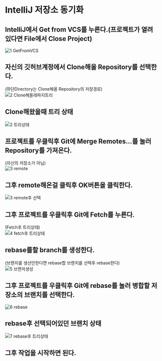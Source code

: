 # IntelliJ 저장소 동기화
## IntelliJ에서 Get from VCS를 누른다.(프로젝트가 열려있다면 File에서 Close Project)
![1 GetFromVCS](https://user-images.githubusercontent.com/76415175/112301575-6d0a8880-8cdd-11eb-9a1c-323c07793b00.PNG)
  
## 자신의 깃허브계정에서 Clone해올 Repository를 선택한다.
(하단Directory는 Clone해올 Repository의 저장경로)  
![2 Clone해올레파지토리](https://user-images.githubusercontent.com/76415175/112301630-7d226800-8cdd-11eb-8565-5efd2790a48e.PNG)
  
## Clone해왔을때 트리 상태
![2 트리상태](https://user-images.githubusercontent.com/76415175/112301688-8ad7ed80-8cdd-11eb-99e8-5714508351ad.PNG)
  
## 프로젝트를 우클릭후 Git에 Merge Remotes...를 눌러 Repository를 가져온다.
(자신의 저장소가 아님)  
![3 remote](https://user-images.githubusercontent.com/76415175/112301740-9a573680-8cdd-11eb-8704-c79d0b4607ce.PNG)
  
## 그후 remote해온걸 클릭후 OK버튼을 클릭한다.
![3 remote후 선택](https://user-images.githubusercontent.com/76415175/112301756-9d522700-8cdd-11eb-98a5-28b41bb4916b.PNG)
  
## 그후 프로젝트를 우클릭후 Git에 Fetch를 누른다.
(Fetch후 트리상태)  
![4 fetch후 트리상태](https://user-images.githubusercontent.com/76415175/112301784-a3e09e80-8cdd-11eb-885d-97252cac285e.PNG)
  
## rebase를할 branch를 생성한다.
(브랜치를 생선안한다면 rebase할 브랜치를 선택후 rebase한다)  
![5 브랜치생성](https://user-images.githubusercontent.com/76415175/112301801-a8a55280-8cdd-11eb-92af-11f2d71c0048.PNG)
  
## 그후 프로젝트를 우클릭후 Git에 rebase를 눌러 병합할 저장소의 브랜치를 선택한다.
![6 rebase](https://user-images.githubusercontent.com/76415175/112301820-ad6a0680-8cdd-11eb-81e9-914ee83d80e3.PNG)
  
## rebase후 선택되어있던 브랜치 상태
![7 rebase후 트리상태](https://user-images.githubusercontent.com/76415175/112301834-b1962400-8cdd-11eb-8189-54fa0abe0fab.PNG)

## 그후 작업을 시작하면 된다.
